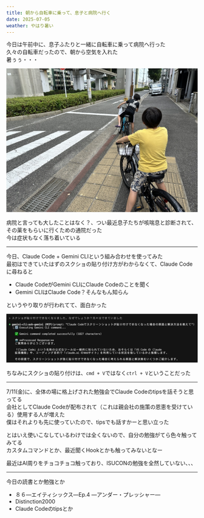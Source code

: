 ```yaml
---
title: 朝から自転車に乗って、息子と病院へ行く
date: 2025-07-05
weather: やはり暑い
---
```

今日は午前中に、息子ふたりと一緒に自転車に乗って病院へ行った  
久々の自転車だったので、朝から空気を入れた  
暑ぅぅ・・・

![Image](../../assets/diary-20250705224714.jpeg)

病院と言っても大したことはなく？、つい最近息子たちが咳喘息と診断されて、その薬をもらいに行くための通院だった  
今は症状もなく落ち着いている

---

今日、Claude Code + Gemini CLIという組み合わせを使ってみた  
最初はできていたはずのスクショの貼り付け方がわからなくて、Claude Codeに尋ねると

- Claude CodeがGemini CLIにClaude Codeのことを聞く
- Gemini CLIはClaude Code？そんなもん知らん

というやり取りが行われてて、面白かった

![Image](../../assets/diary-20250705174131.jpg)

ちなみにスクショの貼り付けは、`cmd + V`ではなく`ctrl + V`ということだった

---

7/11(金)に、全体の場に格上げされた勉強会でClaude Codeのtipsを話そうと思ってる  
会社としてClaude Codeが配布されて（これは親会社の施策の恩恵を受けている）使用する人が増えた  
僕はそれよりも先に使っていたので、tipsでも話すかーと思い立った

とはいえ使いこなしているわけでは全くないので、自分の勉強がてら色々触ってみてる  
カスタムコマンドとか、最近聞くHookとかも触ってみないとなー

最近はAI周りをチョコチョコ触っており、ISUCONの勉強を全然していない、、、

---

今日の読書とか勉強とか
- ８６―エイティシックス―Ep.4 ―アンダー・プレッシャー―
- Distinction2000
- Claude Codeのtipsとか
